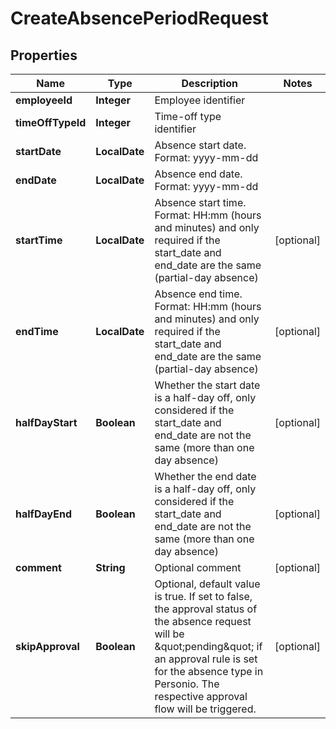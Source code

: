 

# CreateAbsencePeriodRequest


## Properties

| Name | Type | Description | Notes |
|------------ | ------------- | ------------- | -------------|
|**employeeId** | **Integer** | Employee identifier |  |
|**timeOffTypeId** | **Integer** | Time-off type identifier |  |
|**startDate** | **LocalDate** | Absence start date. Format: yyyy-mm-dd |  |
|**endDate** | **LocalDate** | Absence end date. Format: yyyy-mm-dd |  |
|**startTime** | **LocalDate** | Absence start time. Format: HH:mm (hours and minutes) and only required if the start_date and end_date are the same (partial-day absence) |  [optional] |
|**endTime** | **LocalDate** | Absence end time. Format: HH:mm (hours and minutes) and only required if the start_date and end_date are the same (partial-day absence) |  [optional] |
|**halfDayStart** | **Boolean** | Whether the start date is a half-day off, only considered if the start_date and end_date are not the same (more than one day absence) |  [optional] |
|**halfDayEnd** | **Boolean** | Whether the end date is a half-day off, only considered if the start_date and end_date are not the same (more than one day absence) |  [optional] |
|**comment** | **String** | Optional comment |  [optional] |
|**skipApproval** | **Boolean** | Optional, default value is true. If set to false, the approval status of the absence request will be \&quot;pending\&quot; if an approval rule is set for the absence type in Personio. The respective approval flow will be triggered. |  [optional] |



